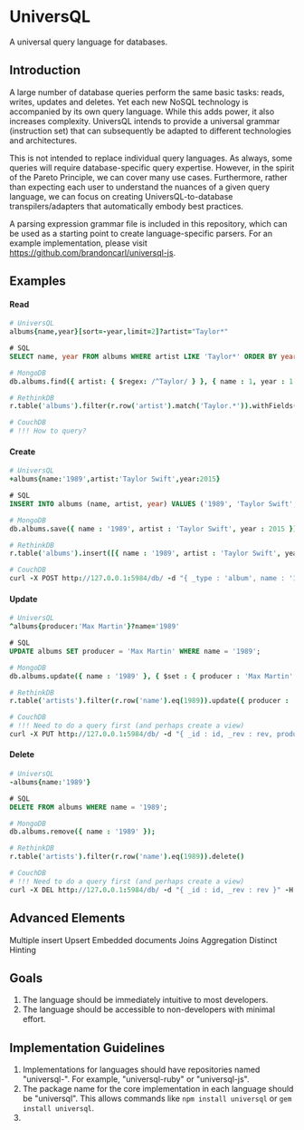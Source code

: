 # UniversQL

A universal query language for databases.


## Introduction

A large number of database queries perform the same basic tasks: reads, writes,
updates and deletes. Yet each new NoSQL technology is accompanied by its own
query language. While this adds power, it also increases complexity. UniversQL
intends to provide a universal grammar (instruction set) that can subsequently
be adapted to different technologies and architectures.

This is not intended to replace individual query languages. As always, some queries
will require database-specific query expertise. However, in the spirit of the
Pareto Principle, we can cover many use cases. Furthermore, rather than expecting
each user to understand the nuances of a given query language, we can focus on
creating UniversQL-to-database transpilers/adapters that automatically embody
best practices.

A parsing expression grammar file is included in this repository, which can be
used as a starting point to create language-specific parsers. For an example
implementation, please visit https://github.com/brandoncarl/universql-js.


## Examples

#### Read

```coffee
# UniversQL
albums{name,year}[sort=-year,limit=2]?artist="Taylor*"
```

```sql
# SQL
SELECT name, year FROM albums WHERE artist LIKE 'Taylor*' ORDER BY year DESC LIMIT 2;
```

```coffee
# MongoDB
db.albums.find({ artist: { $regex: /^Taylor/ } }, { name : 1, year : 1 }).sort({ year : -1 }).limit(2);
```

```coffee
# RethinkDB
r.table('albums').filter(r.row('artist').match('Taylor.*')).withFields("name", "year").orderBy(r.desc('year')).limit(2);
```

```coffee
# CouchDB
# !!! How to query?
```

#### Create

```coffee
# UniversQL
+albums{name:'1989',artist:'Taylor Swift',year:2015}
```

```sql
# SQL
INSERT INTO albums (name, artist, year) VALUES ('1989', 'Taylor Swift', 2015);
```

```coffee
# MongoDB
db.albums.save({ name : '1989', artist : 'Taylor Swift', year : 2015 })
```

```coffee
# RethinkDB
r.table('albums').insert([{ name : '1989', artist : 'Taylor Swift', year : 2015 }]);
```

```coffee
# CouchDB
curl -X POST http://127.0.0.1:5984/db/ -d "{ _type : 'album', name : '1989', artist : 'Taylor Swift', year : 2015 }" -H "Content-Type: application/json"
```

#### Update

```coffee
# UniversQL
^albums{producer:'Max Martin'}?name='1989'
```

```sql
# SQL
UPDATE albums SET producer = 'Max Martin' WHERE name = '1989';
```

```coffee
# MongoDB
db.albums.update({ name : '1989' }, { $set : { producer : 'Max Martin' } });
```

```coffee
# RethinkDB
r.table('artists').filter(r.row('name').eq(1989)).update({ producer : 'Max Martin'})
```

```coffee
# CouchDB
# !!! Need to do a query first (and perhaps create a view)
curl -X PUT http://127.0.0.1:5984/db/ -d "{ _id : id, _rev : rev, producer : 'Max Martin' }" -H "Content-Type: application/json"
```

#### Delete

```coffee
# UniversQL
-albums{name:'1989'}
```

```sql
# SQL
DELETE FROM albums WHERE name = '1989';
```

```coffee
# MongoDB
db.albums.remove({ name : '1989' });
```

```coffee
# RethinkDB
r.table('artists').filter(r.row('name').eq(1989)).delete()
```

```coffee
# CouchDB
# !!! Need to do a query first (and perhaps create a view)
curl -X DEL http://127.0.0.1:5984/db/ -d "{ _id : id, _rev : rev }" -H "Content-Type: application/json"
```


## Advanced Elements

Multiple insert
Upsert
Embedded documents
Joins
Aggregation
Distinct
Hinting

## Goals

1. The language should be immediately intuitive to most developers.  
2. The language should be accessible to non-developers with minimal effort.  

## Implementation Guidelines

1. Implementations for languages should have repositories named "universql-<language>".
For example, "universql-ruby" or "universql-js".  
2. The package name for the core implementation in each language should be
"universql". This allows commands like `npm install universql` or `gem install universql`.  
3.
